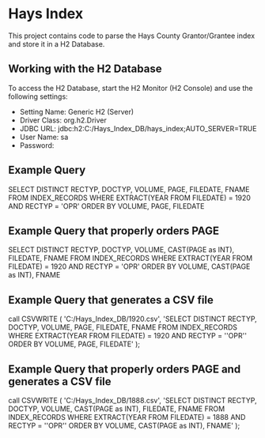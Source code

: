 Hays Index
===============================

This project contains code to parse the Hays County Grantor/Grantee index and store it in a H2 Database.

Working with the H2 Database
----------------------------
To access the H2 Database, start the H2 Monitor (H2 Console) and use the following settings:
* Setting Name: Generic H2 (Server)
* Driver Class: org.h2.Driver
* JDBC URL: jdbc:h2:C:/Hays_Index_DB/hays_index;AUTO_SERVER=TRUE
* User Name: sa
* Password:

Example Query
-------------
SELECT DISTINCT RECTYP, DOCTYP, VOLUME, PAGE, FILEDATE, FNAME
FROM INDEX_RECORDS
WHERE EXTRACT(YEAR FROM FILEDATE) = 1920 AND RECTYP = 'OPR'
ORDER BY VOLUME, PAGE, FILEDATE

Example Query that properly orders PAGE
---------------------------------------
SELECT DISTINCT RECTYP, DOCTYP, VOLUME, CAST(PAGE as INT), FILEDATE, FNAME 
FROM INDEX_RECORDS 
WHERE EXTRACT(YEAR FROM FILEDATE) = 1920 AND RECTYP = 'OPR' 
ORDER BY VOLUME, CAST(PAGE as INT), FNAME

Example Query that generates a CSV file
---------------------------------------
call CSVWRITE ( 'C:/Hays_Index_DB/1920.csv', 'SELECT DISTINCT RECTYP, DOCTYP, VOLUME, PAGE, FILEDATE, FNAME
FROM INDEX_RECORDS
WHERE EXTRACT(YEAR FROM FILEDATE) = 1920 AND RECTYP = ''OPR''
ORDER BY VOLUME, PAGE, FILEDATE' );  

Example Query that properly orders PAGE and generates a CSV file
----------------------------------------------------------------
call CSVWRITE ( 'C:/Hays_Index_DB/1888.csv', 'SELECT DISTINCT RECTYP, DOCTYP, VOLUME, CAST(PAGE as INT), FILEDATE, FNAME FROM INDEX_RECORDS WHERE EXTRACT(YEAR FROM FILEDATE) = 1888 AND RECTYP = ''OPR'' ORDER BY VOLUME, CAST(PAGE as INT), FNAME' );